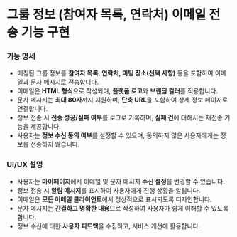 # 그룹 정보 (참여자 목록, 연락처) 이메일 전송 기능 구현

<div>
  <h3>기능 명세</h3>
  <ul>
    <li>매칭된 그룹 정보를 <strong>참여자 목록, 연락처, 미팅 장소(선택 사항)</strong> 등을 포함하여 이메일과 문자 메시지로 전송합니다.</li>
    <li>이메일은 <strong>HTML 형식</strong>으로 작성되며, <strong>플랫폼 로고</strong>와 <strong>브랜딩 컬러</strong>를 적용합니다.</li>
    <li>문자 메시지는 <strong>최대 80자</strong>까지 지원하며, <strong>단축 URL</strong>을 포함하여 상세 정보 페이지로 연결합니다.</li>
    <li>정보 전송 시 <strong>전송 성공/실패 여부</strong>를 로그로 기록하며, <strong>실패 건</strong>에 대해서는 재전송 기능을 제공합니다.</li>
    <li>사용자는 <strong>정보 수신 동의 여부</strong>를 설정할 수 있으며, 동의하지 않은 사용자에게는 정보를 전송하지 않습니다.</li>
  </ul>
  <h3>UI/UX 설명</h3>
  <ul>
    <li>사용자는 <strong>마이페이지</strong>에서 이메일 및 문자 메시지 <strong>수신 설정</strong>을 변경할 수 있습니다.</li>
    <li>정보 전송 시 <strong>알림 메시지</strong>를 표시하여 사용자에게 진행 상황을 알립니다.</li>
    <li>이메일은 <strong>모든 이메일 클라이언트</strong>에서 정상적으로 표시되도록 디자인합니다.</li>
    <li>문자 메시지는 <strong>간결하고 명확한 내용</strong>으로 작성하여 사용자가 쉽게 이해할 수 있도록 합니다.</li>
    <li>정보 수신에 대한 <strong>사용자 피드백</strong>을 수집하고, 서비스 개선에 활용합니다.</li>
  </ul>
</div>